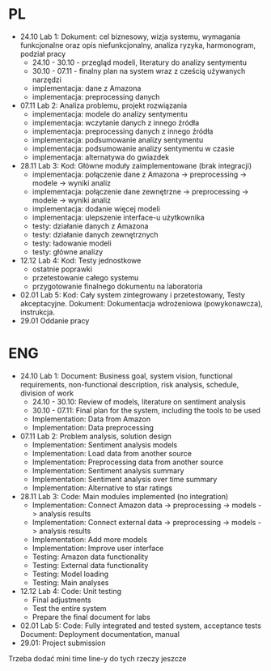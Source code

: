 
# PL 
- 24.10 Lab 1: Dokument: cel biznesowy, wizja systemu, wymagania
funkcjonalne oraz opis niefunkcjonalny, analiza ryzyka, harmonogram, podział pracy
    - 24.10 - 30.10 - przegląd modeli, literatury do analizy sentymentu
    - 30.10 - 07.11 - finalny plan na system wraz z cześcią używanych narzędzi
    - implementacja: dane z Amazona
    - implementacja: preprocessing danych
- 07.11 Lab 2: Analiza problemu, projekt rozwiązania
    - implementacja: modele do analizy sentymentu
    - implementacja: wczytanie danych z innego źródła
    - implementacja: preprocessing danych z innego źródła
    - implementacja: podsumowanie analizy sentymentu 
    - implementacja: podsumowanie analizy sentymentu w czasie
    - implementacja: alternatywa do gwiazdek
- 28.11 Lab 3: Kod: Główne moduły zaimplementowane (brak integracji)
    - implementacja: połączenie dane z Amazona -> preprocessing -> modele -> wyniki analiz
    - implementacja: połączenie dane zewnętrzne -> preprocessing -> modele -> wyniki analiz
    - implementacja: dodanie więcej modeli
    - implementacja: ulepszenie interface-u użytkownika
    - testy: działanie danych z Amazona
    - testy: działanie danych zewnętrznych
    - testy: ładowanie modeli
    - testy: główne analizy
- 12.12 Lab 4: Kod: Testy jednostkowe
    - ostatnie poprawki
    - przetestowanie całego systemu 
    - przygotowanie finalnego dokumentu na laboratoria
- 02.01 Lab 5: Kod: Cały system zintegrowany i przetestowany,
Testy akceptacyjne. Dokument: Dokumentacja wdrożeniowa (powykonawcza), instrukcja.
- 29.01 Oddanie pracy


# ENG
- 24.10 Lab 1: Document: Business goal, system vision, functional requirements, non-functional description, risk analysis, schedule, division of work
    - 24.10 - 30.10: Review of models, literature on sentiment analysis
    - 30.10 - 07.11: Final plan for the system, including the tools to be used
    - Implementation: Data from Amazon
    - Implementation: Data preprocessing
- 07.11 Lab 2: Problem analysis, solution design
    - Implementation: Sentiment analysis models
    - Implementation: Load data from another source
    - Implementation: Preprocessing data from another source
    - Implementation: Sentiment analysis summary
    - Implementation: Sentiment analysis over time summary
    - Implementation: Alternative to star ratings
- 28.11 Lab 3: Code: Main modules implemented (no integration)
    - Implementation: Connect Amazon data -> preprocessing -> models -> analysis results
    - Implementation: Connect external data -> preprocessing -> models -> analysis results
    - Implementation: Add more models
    - Implementation: Improve user interface
    - Testing: Amazon data functionality
    - Testing: External data functionality
    - Testing: Model loading
    - Testing: Main analyses
- 12.12 Lab 4: Code: Unit testing
    - Final adjustments
    - Test the entire system
    - Prepare the final document for labs
- 02.01 Lab 5: Code: Fully integrated and tested system, acceptance tests
Document: Deployment documentation, manual
- 29.01: Project submission

Trzeba dodać mini time line-y do tych rzeczy jeszcze